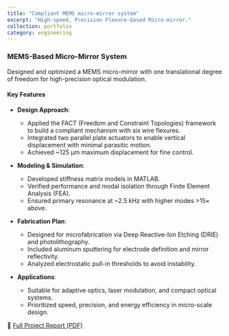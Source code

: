 ```yaml
---
title: "Compliant MEMS micro-mirror system"
excerpt: "High-speed, Precision Flexure-based Micro-mirror."
collection: portfolio
category: engineering
---
```


### MEMS-Based Micro-Mirror System  
Designed and optimized a MEMS micro-mirror with one translational degree of freedom for high-precision optical modulation.

#### Key Features

- **Design Approach**:
  - Applied the FACT (Freedom and Constraint Topologies) framework to build a compliant mechanism with six wire flexures.
  - Integrated two parallel plate actuators to enable vertical displacement with minimal parasitic motion.
  - Achieved ~125 µm maximum displacement for fine control.

- **Modeling & Simulation**:
  - Developed stiffness matrix models in MATLAB.
  - Verified performance and modal isolation through Finite Element Analysis (FEA).
  - Ensured primary resonance at ~2.5 kHz with higher modes >15× above.

- **Fabrication Plan**:
  - Designed for microfabrication via Deep Reactive-Ion Etching (DRIE) and photolithography.
  - Included aluminum sputtering for electrode definition and mirror reflectivity.
  - Analyzed electrostatic pull-in thresholds to avoid instability.

- **Applications**:
  - Suitable for adaptive optics, laser modulation, and compact optical systems.
  - Prioritized speed, precision, and energy efficiency in micro-scale design.

📄 [Full Project Report (PDF)](/files/CompliantMechanismReport.pdf)
